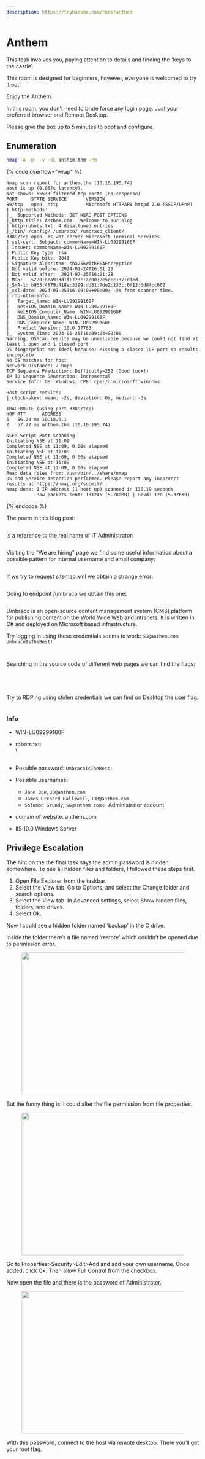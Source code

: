 ```yaml
---
description: https://tryhackme.com/room/anthem
---
```


# Anthem

This task involves you, paying attention to details and finding the 'keys to the castle'.

This room is designed for beginners, however, everyone is welcomed to try it out!

Enjoy the Anthem.

In this room, you don't need to brute force any login page. Just your preferred browser and Remote Desktop.

Please give the box up to 5 minutes to boot and configure.

## Enumeration

```bash
nmap -A -p- -v -sC anthem.thm -Pn
```

{% code overflow="wrap" %}
```
Nmap scan report for anthem.thm (10.10.195.74)
Host is up (0.057s latency).
Not shown: 65533 filtered tcp ports (no-response)
PORT     STATE SERVICE       VERSION
80/tcp   open  http          Microsoft HTTPAPI httpd 2.0 (SSDP/UPnP)
| http-methods: 
|_  Supported Methods: GET HEAD POST OPTIONS
|_http-title: Anthem.com - Welcome to our blog
| http-robots.txt: 4 disallowed entries 
|_/bin/ /config/ /umbraco/ /umbraco_client/
3389/tcp open  ms-wbt-server Microsoft Terminal Services
| ssl-cert: Subject: commonName=WIN-LU09299160F
| Issuer: commonName=WIN-LU09299160F
| Public Key type: rsa
| Public Key bits: 2048
| Signature Algorithm: sha256WithRSAEncryption
| Not valid before: 2024-01-24T16:01:28
| Not valid after:  2024-07-25T16:01:28
| MD5:   5220:dea9:3d1f:723c:ac00:2e5c:c137:d1ed
|_SHA-1: b965:4879:418e:3399:dd81:7de2:133c:0f12:0d84:c602
|_ssl-date: 2024-01-25T16:09:09+00:00; -2s from scanner time.
| rdp-ntlm-info: 
|   Target_Name: WIN-LU09299160F
|   NetBIOS_Domain_Name: WIN-LU09299160F
|   NetBIOS_Computer_Name: WIN-LU09299160F
|   DNS_Domain_Name: WIN-LU09299160F
|   DNS_Computer_Name: WIN-LU09299160F
|   Product_Version: 10.0.17763
|_  System_Time: 2024-01-25T16:09:04+00:00
Warning: OSScan results may be unreliable because we could not find at least 1 open and 1 closed port
OS fingerprint not ideal because: Missing a closed TCP port so results incomplete
No OS matches for host
Network Distance: 2 hops
TCP Sequence Prediction: Difficulty=252 (Good luck!)
IP ID Sequence Generation: Incremental
Service Info: OS: Windows; CPE: cpe:/o:microsoft:windows

Host script results:
|_clock-skew: mean: -2s, deviation: 0s, median: -3s

TRACEROUTE (using port 3389/tcp)
HOP RTT      ADDRESS
1   56.24 ms 10.18.0.1
2   57.77 ms anthem.thm (10.10.195.74)

NSE: Script Post-scanning.
Initiating NSE at 11:09
Completed NSE at 11:09, 0.00s elapsed
Initiating NSE at 11:09
Completed NSE at 11:09, 0.00s elapsed
Initiating NSE at 11:09
Completed NSE at 11:09, 0.00s elapsed
Read data files from: /usr/bin/../share/nmap
OS and Service detection performed. Please report any incorrect results at https://nmap.org/submit/ .
Nmap done: 1 IP address (1 host up) scanned in 130.19 seconds
           Raw packets sent: 131245 (5.780MB) | Rcvd: 120 (5.376KB)

```
{% endcode %}

The poem in this blog post:

<figure><img src="../../.gitbook/assets/image (214).png" alt=""><figcaption></figcaption></figure>

is a reference to the real name of IT Administrator:

<figure><img src="../../.gitbook/assets/image (215).png" alt=""><figcaption></figcaption></figure>

Visiting the "We are hiring" page we find some useful information about a possible pattern for internal username and email company:

<figure><img src="../../.gitbook/assets/image (216).png" alt=""><figcaption></figcaption></figure>

If we try to request sitemap.xml we obtain a strange error:

<figure><img src="../../.gitbook/assets/image (217).png" alt=""><figcaption></figcaption></figure>

Going to endpoint /umbraco we obtain this one:

<figure><img src="../../.gitbook/assets/image (218).png" alt=""><figcaption></figcaption></figure>

Umbraco is an open-source content management system (CMS) platform for publishing content on the World Wide Web and intranets. It is written in C# and deployed on Microsoft based infrastructure.

Try logging in using these credentials seems to work: `SG@anthem.com UmbracoIsTheBest!`

<figure><img src="../../.gitbook/assets/image (219).png" alt=""><figcaption></figcaption></figure>

<figure><img src="../../.gitbook/assets/image (220).png" alt=""><figcaption></figcaption></figure>

Searching in the source code of different web pages we can find the flags:

<figure><img src="../../.gitbook/assets/image (222).png" alt=""><figcaption></figcaption></figure>

<figure><img src="../../.gitbook/assets/image (223).png" alt=""><figcaption></figcaption></figure>

<figure><img src="../../.gitbook/assets/image (224).png" alt=""><figcaption></figcaption></figure>

<figure><img src="../../.gitbook/assets/image (225).png" alt=""><figcaption></figcaption></figure>

Try to RDPing using stolen credentials we can find on Desktop the user flag:

<figure><img src="../../.gitbook/assets/image (226).png" alt=""><figcaption></figcaption></figure>

### Info

* WIN-LU09299160F
*   robots.txt:\
    \


    <figure><img src="../../.gitbook/assets/image (227).png" alt=""><figcaption></figcaption></figure>
* Possible password: `UmbracoIsTheBest!`
* Possible usernames:
  * `Jane Doe`, `JD@anthem.com`
  * `James Orchard Halliwell`, `JOH@anthem.com`
  * `Solomon Grundy`, `SG@anthem.com`<- Administrator account
* domain of website: anthem.com
* IIS 10.0 Windows Server

## Privilege Escalation

The hint on the the final task says the admin password is hidden somewhere. To see all hidden files and folders, I followed these steps first.

1. Open File Explorer from the taskbar.
2. Select the View tab. Go to Options, and select the Change folder and search options.
3. Select the View tab. In Advanced settings, select Show hidden files, folders, and drives.
4. Select Ok.

Now I could see a hidden folder named ‘backup’ in the C drive.

Inside the folder there’s a file named ‘restore’ which couldn’t be opened due to permission error.

<figure><img src="https://miro.medium.com/v2/resize:fit:700/1*68JHfGBx8eEQx-hwrxfCbw.png" alt="" height="372" width="700"><figcaption></figcaption></figure>

But the funny thing is: I could alter the file permission from file properties.

<figure><img src="https://miro.medium.com/v2/resize:fit:700/1*fvWbbd7qKM23rTrLTvVCNQ.png" alt="" height="372" width="700"><figcaption></figcaption></figure>

Go to Properties>Security>Edit>Add and add your own username. Once added, click Ok. Then allow Full Control from the checkbox.

Now open the file and there is the password of Administrator.

<figure><img src="https://miro.medium.com/v2/resize:fit:700/1*8S86Ryad_VU-1nfeIpluuw.png" alt="" height="372" width="700"><figcaption></figcaption></figure>

With this password, connect to the host via remote desktop. There you’ll get your root flag.

<figure><img src="../../.gitbook/assets/image (212).png" alt=""><figcaption></figcaption></figure>
